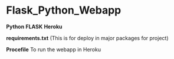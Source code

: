 # Flask_Python_Webapp

__Python__
__FLASK__
__Heroku__

__requirements.txt__ (This is for deploy in major packages for project)

__Procefile__ To run the webapp in Heroku
